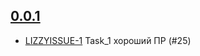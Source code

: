 ## [0.0.1](https://unstable4.re-lizzy.xyz/releases/workspace-marina-fokina/BOO-10)
* [LIZZYISSUE-1](https://tracker.yandex.ru/LIZZYISSUE-1) Task_1 хороший ПР (#25)